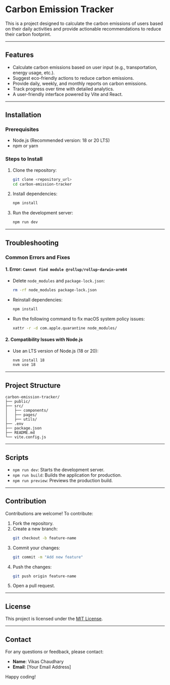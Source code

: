 # Carbon Emission Tracker

This is a project designed to calculate the carbon emissions of users based on their daily activities and provide actionable recommendations to reduce their carbon footprint.

---

## Features
- Calculate carbon emissions based on user input (e.g., transportation, energy usage, etc.).
- Suggest eco-friendly actions to reduce carbon emissions.
- Provide daily, weekly, and monthly reports on carbon emissions.
- Track progress over time with detailed analytics.
- A user-friendly interface powered by Vite and React.

---

## Installation

### Prerequisites
- Node.js (Recommended version: 18 or 20 LTS)
- npm or yarn

### Steps to Install
1. Clone the repository:
   ```bash
   git clone <repository_url>
   cd carbon-emission-tracker
   ```
2. Install dependencies:
   ```bash
   npm install
   ```
3. Run the development server:
   ```bash
   npm run dev
   ```

---

## Troubleshooting

### Common Errors and Fixes

#### 1. Error: `Cannot find module @rollup/rollup-darwin-arm64`
- Delete `node_modules` and `package-lock.json`:
  ```bash
  rm -rf node_modules package-lock.json
  ```
- Reinstall dependencies:
  ```bash
  npm install
  ```
- Run the following command to fix macOS system policy issues:
  ```bash
  xattr -r -d com.apple.quarantine node_modules/
  ```

#### 2. Compatibility Issues with Node.js
- Use an LTS version of Node.js (18 or 20):
  ```bash
  nvm install 18
  nvm use 18
  ```

---

## Project Structure
```
carbon-emission-tracker/
├── public/
├── src/
│   ├── components/
│   ├── pages/
│   ├── utils/
├── .env
├── package.json
├── README.md
└── vite.config.js
```

---

## Scripts
- `npm run dev`: Starts the development server.
- `npm run build`: Builds the application for production.
- `npm run preview`: Previews the production build.

---

## Contribution
Contributions are welcome! To contribute:
1. Fork the repository.
2. Create a new branch:
   ```bash
   git checkout -b feature-name
   ```
3. Commit your changes:
   ```bash
   git commit -m "Add new feature"
   ```
4. Push the changes:
   ```bash
   git push origin feature-name
   ```
5. Open a pull request.

---

## License
This project is licensed under the [MIT License](LICENSE).

---

## Contact
For any questions or feedback, please contact:
- **Name**: Vikas Chaudhary
- **Email**: [Your Email Address]

Happy coding!